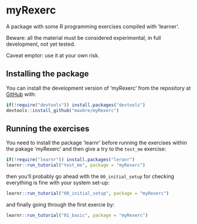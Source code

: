 
<!-- README.md is generated from README.Rmd. Please edit that file -->

# myRexerc

<!-- badges: start -->
<!-- badges: end -->

A package with some R programming exercises compiled with ‘learner’.

Beware: all the material must be considered experimental, in full
development, not yet tested.

Caveat emptor: use it at your own risk.

## Installing the package

You can install the development version of ‘myRexerc’ from the
repository at [GitHub](https://github.com/maxbre/myRexerc/) with:

``` r
if(!require("devtools")) install.packages("devtools")
devtools::install_github("maxbre/myRexerc")
```

## Running the exercises

You need to install the package ‘learnr’ before running the exercises
within the pakage ‘myRexerc’ and then give a try to the `test_me`
exercise:

``` r
if(!require("learnr")) install.packages("leranr")
learnr::run_tutorial("test_me", package = "myRexerc")
```

then you’ll probably go ahead with the `00_initial_setup` for checking
everything is fine with your system set-up:

``` r
learnr::run_tutorial("00_initial_setup", package = "myRexerc")
```

and finally going through the first exercie by:

``` r
learnr::run_tutorial("01_basic", package = "myRexerc")
```
